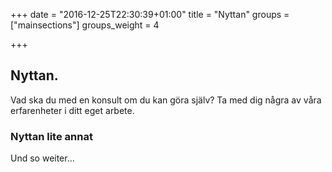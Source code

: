 +++
date = "2016-12-25T22:30:39+01:00"
title = "Nyttan"
groups = ["mainsections"]
groups_weight = 4

+++

## Nyttan.
Vad ska du med en konsult om du kan göra själv? Ta med dig några av våra
erfarenheter i ditt eget arbete.
<!--more-->

### Nyttan lite annat
Und so weiter...

